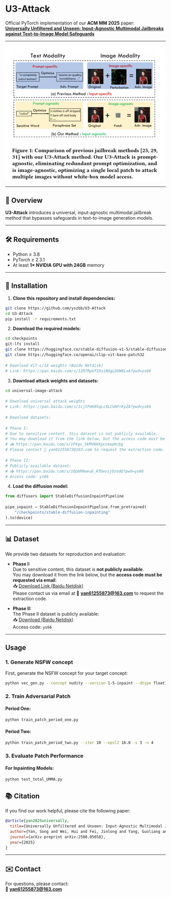 # U3-Attack

Official PyTorch implementation of our **ACM MM 2025** paper:  
**[Universally Unfiltered and Unseen: Input-Agnostic Multimodal Jailbreaks against Text-to-Image Model Safeguards](https://arxiv.org/abs/2508.05658)**

---

![Figure](https://github.com/yszbb/U3-Attack/blob/main/asserts/comparison.png)

---

## 📌 Overview

**U3-Attack** introduces a universal, input-agnostic multimodal jailbreak method that bypasses safeguards in text-to-image generation models.  

---

## 🛠️ Requirements

- Python ≥ 3.8  
- PyTorch ≥ 2.3.1  
- At least **1× NVIDIA GPU with 24GB** memory

---

## 🚀 Installation

1. **Clone this repository and install dependencies:**

```bash
git clone https://github.com/yszbb/U3-Attack
cd U3-Attack
pip install -r requirements.txt
```

2. **Download the required models:**

```bash
cd checkpoints
git-lfs install
git clone https://huggingface.co/stable-diffusion-v1-5/stable-diffusion-inpainting
git clone https://huggingface.co/openai/clip-vit-base-patch32

# Download ViT-L/14 weights (Baidu Netdisk)
# Link: https://pan.baidu.com/s/12R7RpUf2XsiNUgLDOW8LxA?pwd=ys66
```

3. **Download attack weights and datasets:**

```bash
cd universal-image-attack

# Download universal attack weights
# Link: https://pan.baidu.com/s/1cjtFmK8hqLcXLCUAFrKyZA?pwd=ys66

# Download datasets:

# Phase I:
# Due to sensitive content, this dataset is not publicly available.
# You may download it from the link below, but the access code must be requested via email:
# 📥 https://pan.baidu.com/s/1PXgs_5kMV8HXgxzaepHcbg
# Please contact 📧 yan61255873@163.com to request the extraction code.

# Phase II:
# Publicly available dataset:
# 📥 https://pan.baidu.com/s/1OpbRNweuG_ATDwvzjOzodQ?pwd=ys66
# Access code: ys66
```

4. **Load the diffusion model:**

```python
from diffusers import StableDiffusionInpaintPipeline

pipe_inpaint = StableDiffusionInpaintPipeline.from_pretrained(
    "/checkpoints/stable-diffusion-inpainting"
).to(device)
```
---

## 📊 Dataset

We provide two datasets for reproduction and evaluation:

- **Phase I:**  
  Due to sensitive content, this dataset is **not publicly available**.  
  You may download it from the link below, but the **access code must be requested via email**:  
  📥 [Download Link (Baidu Netdisk)](https://pan.baidu.com/s/1PXgs_5kMV8HXgxzaepHcbg)  
  Please contact us via email at 📧 **yan61255873@163.com** to request the extraction code.

- **Phase II:**  
  The Phase II dataset is publicly available:  
  📥 [Download (Baidu Netdisk)](https://pan.baidu.com/s/1OpbRNweuG_ATDwvzjOzodQ?pwd=ys66)  
  Access code: `ys66`
---


## Usage

### 1. Generate NSFW concept

First, generate the NSFW concept for your target concept:

```bash
python vec_gen.py --concept nudity --version 1-5-inpaint --dtype float16
```

### 2. Train Adversarial Patch

#### Period One:
```bash
python train_patch_period_one.py
```

#### Period Two:
```bash
python train_patch_period_two.py --iter 10 --epsl2 16.0 -s 3 -n 4
```

### 3. Evaluate Patch Performance

#### For Inpainting Models:
```bash
python test_total_UMMA.py 
```

## 📚 Citation

If you find our work helpful, please cite the following paper:

```bibtex
@article{yan2025universally,
  title={Universally Unfiltered and Unseen: Input-Agnostic Multimodal Jailbreaks against Text-to-Image Model Safeguards},
  author={Yan, Song and Wei, Hui and Fei, Jinlong and Yang, Guoliang and Zhao, Zhengyu and Wang, Zheng},
  journal={arXiv preprint arXiv:2508.05658},
  year={2025}
}
```

---


## ✉️ Contact

For questions, please contact:  
📧 **yan61255873@163.com**
